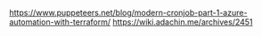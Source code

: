 <a>https://www.puppeteers.net/blog/modern-cronjob-part-1-azure-automation-with-terraform/</a>
<a>https://wiki.adachin.me/archives/2451</a>
